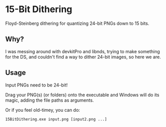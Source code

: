 # 15-Bit Dithering
Floyd-Steinberg dithering for quantizing 24-bit PNGs down to 15 bits.

## Why?
I was messing around with devkitPro and libnds, trying to make something for the DS, and couldn't find a way to dither 24-bit images, so here we are.

## Usage
Input PNGs need to be 24-bit!

Drag your PNG(s) (or folders) onto the executable and Windows will do its magic, adding the file paths as arguments. 

Or if you feel old-timey, you can do:

    15BitDithering.exe input.png [input2.png ...]
